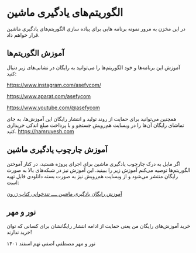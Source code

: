 
# الگوریتم‌های یادگیری ماشین

  

در این مخزن به مرور نمونه برنامه هایی برای پیاده سازی الگوریتم‌های یادگیری ماشین قرار خواهم داد.
  
## آموزش الگوریتم‌ها
آموزش این برنامه‌ها و خود الگوریتم‌ها را می‌توانید به رایگان در نشانی‌های زیر دنبال کنید:


https://www.instagram.com/asefycom/

https://www.aparat.com/asefycom

https://www.youtube.com/@asefycom


همچنین می‌توانید برای حمایت از روند تولید و انتشار رایگان این آموزش‌ها، به جای تماشای رایگان آن‌ها را در وبسایت هم‌رویش جستجو و با پرداخت مبلغ اندکی خریداری کنید.
https://hamruyesh.com
 


## آموزش چارچوب یادگیری ماشین
اگر مایل به درک چارچوب یادگیری ماشین برای اجرای پروژه هستید، در کنار آموختن الگوریتم‌ها توصیه می‌کنم آموزش زیر را ببینید. این آموزش نیز در شبکه‌های بالا به صورت رایگان منتشر می‌شود و از وبسایت هم‌رویش نیز به صورت بسته دانلودی قابل تهیه است:

[آموزش رایگان یادگیری ماشین ــــ تندخوانی کتاب ژرون](https://hamruyesh.com/product/machine-learning-free-course-geron-book/)

  
## نور و مهر
  خرید آموزش‌های رایگان من یعنی حمایت از ادامه انتشار رایگانشان برای کسانی که توان خرید ندارند! 
  

نور و مهر
مصطفی آصفی
نهم اسفند ۱۴۰۱